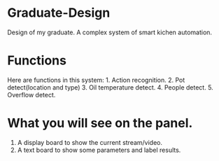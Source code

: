 # Graduate-Design
Design of my graduate. A complex system of smart kichen automation.
# Functions
Here are functions in this system:
    1. Action recognition.
    2. Pot detect(location and type)
    3. Oil temperature detect.
    4. People detect.
    5. Overflow detect.
# What you will see on the panel.
1. A display board to show the current stream/video.
2. A text board to show some parameters and label results.
